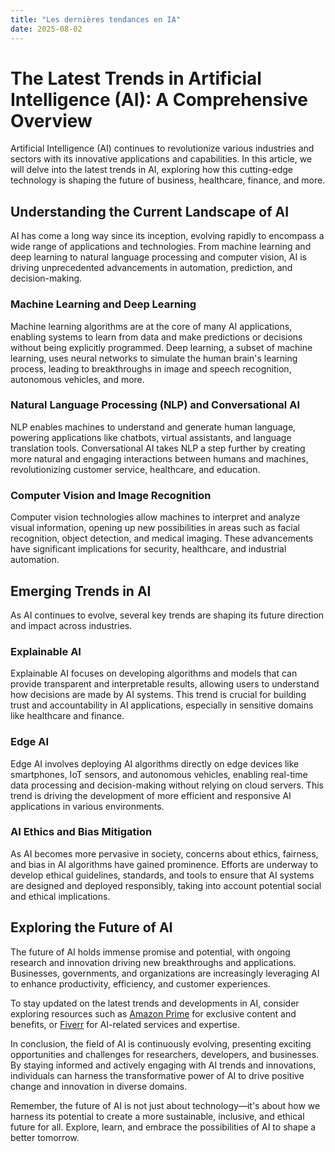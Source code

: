 ```yaml
---
title: "Les dernières tendances en IA"
date: 2025-08-02
---
```


# The Latest Trends in Artificial Intelligence (AI): A Comprehensive Overview

Artificial Intelligence (AI) continues to revolutionize various industries and sectors with its innovative applications and capabilities. In this article, we will delve into the latest trends in AI, exploring how this cutting-edge technology is shaping the future of business, healthcare, finance, and more.

## Understanding the Current Landscape of AI

AI has come a long way since its inception, evolving rapidly to encompass a wide range of applications and technologies. From machine learning and deep learning to natural language processing and computer vision, AI is driving unprecedented advancements in automation, prediction, and decision-making.

### Machine Learning and Deep Learning

Machine learning algorithms are at the core of many AI applications, enabling systems to learn from data and make predictions or decisions without being explicitly programmed. Deep learning, a subset of machine learning, uses neural networks to simulate the human brain's learning process, leading to breakthroughs in image and speech recognition, autonomous vehicles, and more.

### Natural Language Processing (NLP) and Conversational AI

NLP enables machines to understand and generate human language, powering applications like chatbots, virtual assistants, and language translation tools. Conversational AI takes NLP a step further by creating more natural and engaging interactions between humans and machines, revolutionizing customer service, healthcare, and education.

### Computer Vision and Image Recognition

Computer vision technologies allow machines to interpret and analyze visual information, opening up new possibilities in areas such as facial recognition, object detection, and medical imaging. These advancements have significant implications for security, healthcare, and industrial automation.

## Emerging Trends in AI

As AI continues to evolve, several key trends are shaping its future direction and impact across industries.

### Explainable AI

Explainable AI focuses on developing algorithms and models that can provide transparent and interpretable results, allowing users to understand how decisions are made by AI systems. This trend is crucial for building trust and accountability in AI applications, especially in sensitive domains like healthcare and finance.

### Edge AI

Edge AI involves deploying AI algorithms directly on edge devices like smartphones, IoT sensors, and autonomous vehicles, enabling real-time data processing and decision-making without relying on cloud servers. This trend is driving the development of more efficient and responsive AI applications in various environments.

### AI Ethics and Bias Mitigation

As AI becomes more pervasive in society, concerns about ethics, fairness, and bias in AI algorithms have gained prominence. Efforts are underway to develop ethical guidelines, standards, and tools to ensure that AI systems are designed and deployed responsibly, taking into account potential social and ethical implications.

## Exploring the Future of AI

The future of AI holds immense promise and potential, with ongoing research and innovation driving new breakthroughs and applications. Businesses, governments, and organizations are increasingly leveraging AI to enhance productivity, efficiency, and customer experiences.

To stay updated on the latest trends and developments in AI, consider exploring resources such as [Amazon Prime](https://www.amazon.fr/amazonprime?_encoding=UTF8&primeCampaignId=prime_assoc_ft&tag=zenzen0d-21France) for exclusive content and benefits, or [Fiverr](https://go.fiverr.com/visit/?bta=1071918&brand=fiverrmarketplace) for AI-related services and expertise.

In conclusion, the field of AI is continuously evolving, presenting exciting opportunities and challenges for researchers, developers, and businesses. By staying informed and actively engaging with AI trends and innovations, individuals can harness the transformative power of AI to drive positive change and innovation in diverse domains.

Remember, the future of AI is not just about technology—it's about how we harness its potential to create a more sustainable, inclusive, and ethical future for all. Explore, learn, and embrace the possibilities of AI to shape a better tomorrow.